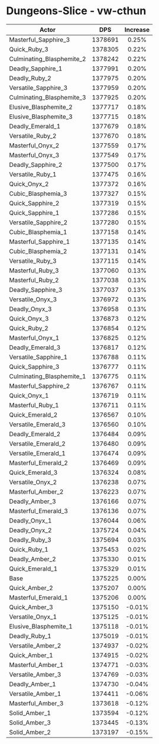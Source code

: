# Dungeons-Slice - vw-cthun
| Actor | DPS | Increase |
|---|:---:|:---:|
|Masterful_Sapphire_3|1378691|0.25%|
|Quick_Ruby_3|1378305|0.22%|
|Culminating_Blasphemite_2|1378242|0.22%|
|Deadly_Sapphire_1|1377991|0.20%|
|Deadly_Ruby_2|1377975|0.20%|
|Versatile_Sapphire_3|1377959|0.20%|
|Culminating_Blasphemite_3|1377925|0.20%|
|Elusive_Blasphemite_2|1377717|0.18%|
|Elusive_Blasphemite_3|1377715|0.18%|
|Deadly_Emerald_1|1377679|0.18%|
|Versatile_Ruby_2|1377670|0.18%|
|Masterful_Onyx_2|1377559|0.17%|
|Masterful_Onyx_3|1377549|0.17%|
|Deadly_Sapphire_2|1377500|0.17%|
|Versatile_Ruby_1|1377475|0.16%|
|Quick_Onyx_2|1377372|0.16%|
|Cubic_Blasphemia_3|1377327|0.15%|
|Quick_Sapphire_2|1377319|0.15%|
|Quick_Sapphire_1|1377286|0.15%|
|Versatile_Sapphire_2|1377280|0.15%|
|Cubic_Blasphemia_1|1377158|0.14%|
|Masterful_Sapphire_1|1377135|0.14%|
|Cubic_Blasphemia_2|1377131|0.14%|
|Versatile_Ruby_3|1377115|0.14%|
|Masterful_Ruby_3|1377060|0.13%|
|Masterful_Ruby_2|1377038|0.13%|
|Deadly_Sapphire_3|1377037|0.13%|
|Versatile_Onyx_3|1376972|0.13%|
|Deadly_Onyx_3|1376958|0.13%|
|Quick_Onyx_3|1376873|0.12%|
|Quick_Ruby_2|1376854|0.12%|
|Masterful_Onyx_1|1376825|0.12%|
|Deadly_Emerald_3|1376817|0.12%|
|Versatile_Sapphire_1|1376788|0.11%|
|Quick_Sapphire_3|1376777|0.11%|
|Culminating_Blasphemite_1|1376775|0.11%|
|Masterful_Sapphire_2|1376767|0.11%|
|Quick_Onyx_1|1376719|0.11%|
|Masterful_Ruby_1|1376711|0.11%|
|Quick_Emerald_2|1376567|0.10%|
|Versatile_Emerald_3|1376560|0.10%|
|Deadly_Emerald_2|1376484|0.09%|
|Versatile_Emerald_2|1376480|0.09%|
|Versatile_Emerald_1|1376474|0.09%|
|Masterful_Emerald_2|1376469|0.09%|
|Quick_Emerald_3|1376324|0.08%|
|Versatile_Onyx_2|1376238|0.07%|
|Masterful_Amber_2|1376223|0.07%|
|Deadly_Amber_3|1376166|0.07%|
|Masterful_Emerald_3|1376136|0.07%|
|Deadly_Onyx_1|1376044|0.06%|
|Deadly_Onyx_2|1375724|0.04%|
|Deadly_Ruby_3|1375694|0.03%|
|Quick_Ruby_1|1375453|0.02%|
|Deadly_Amber_2|1375330|0.01%|
|Quick_Emerald_1|1375329|0.01%|
|Base|1375225|0.00%|
|Quick_Amber_2|1375207|0.00%|
|Masterful_Emerald_1|1375206|0.00%|
|Quick_Amber_3|1375150|-0.01%|
|Versatile_Onyx_1|1375125|-0.01%|
|Elusive_Blasphemite_1|1375118|-0.01%|
|Deadly_Ruby_1|1375019|-0.01%|
|Versatile_Amber_2|1374937|-0.02%|
|Quick_Amber_1|1374915|-0.02%|
|Masterful_Amber_1|1374771|-0.03%|
|Versatile_Amber_3|1374769|-0.03%|
|Deadly_Amber_1|1374730|-0.04%|
|Versatile_Amber_1|1374411|-0.06%|
|Masterful_Amber_3|1373618|-0.12%|
|Solid_Amber_1|1373594|-0.12%|
|Solid_Amber_3|1373445|-0.13%|
|Solid_Amber_2|1373197|-0.15%|
